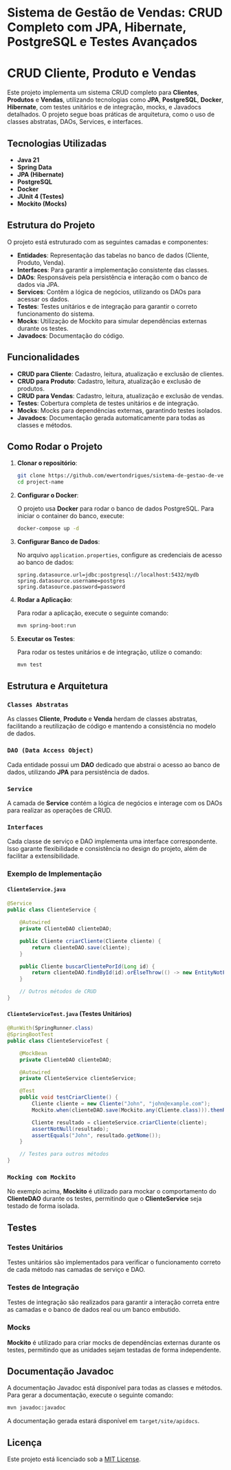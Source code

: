 
# Sistema de Gestão de Vendas: CRUD Completo com JPA, Hibernate, PostgreSQL e Testes Avançados


# CRUD Cliente, Produto e Vendas

Este projeto implementa um sistema CRUD completo para **Clientes**, **Produtos** e **Vendas**, utilizando tecnologias como **JPA**, **PostgreSQL**, **Docker**, **Hibernate**, com testes unitários e de integração, mocks, e Javadocs detalhados. O projeto segue boas práticas de arquitetura, como o uso de classes abstratas, DAOs, Services, e interfaces.

## Tecnologias Utilizadas

- **Java 21**
- **Spring Data**
- **JPA (Hibernate)**
- **PostgreSQL**
- **Docker**
- **JUnit 4 (Testes)**
- **Mockito (Mocks)**

## Estrutura do Projeto

O projeto está estruturado com as seguintes camadas e componentes:

- **Entidades**: Representação das tabelas no banco de dados (Cliente, Produto, Venda).
- **Interfaces**: Para garantir a implementação consistente das classes.
- **DAOs**: Responsáveis pela persistência e interação com o banco de dados via JPA.
- **Services**: Contêm a lógica de negócios, utilizando os DAOs para acessar os dados.
- **Testes**: Testes unitários e de integração para garantir o correto funcionamento do sistema.
- **Mocks**: Utilização de Mockito para simular dependências externas durante os testes.
- **Javadocs**: Documentação do código.

## Funcionalidades

- **CRUD para Cliente**: Cadastro, leitura, atualização e exclusão de clientes.
- **CRUD para Produto**: Cadastro, leitura, atualização e exclusão de produtos.
- **CRUD para Vendas**: Cadastro, leitura, atualização e exclusão de vendas.
- **Testes**: Cobertura completa de testes unitários e de integração.
- **Mocks**: Mocks para dependências externas, garantindo testes isolados.
- **Javadocs**: Documentação gerada automaticamente para todas as classes e métodos.

## Como Rodar o Projeto

1. **Clonar o repositório**:

   ```bash
   git clone https://github.com/ewertondrigues/sistema-de-gestao-de-vendas-crud-completo-com-jpa-hibernate-postgre-sql-e-testes-avan-ados.git
   cd project-name
   ```

2. **Configurar o Docker**:

   O projeto usa **Docker** para rodar o banco de dados PostgreSQL. Para iniciar o container do banco, execute:

   ```bash
   docker-compose up -d
   ```

3. **Configurar Banco de Dados**:

   No arquivo `application.properties`, configure as credenciais de acesso ao banco de dados:

   ```properties
   spring.datasource.url=jdbc:postgresql://localhost:5432/mydb
   spring.datasource.username=postgres
   spring.datasource.password=password
   ```

4. **Rodar a Aplicação**:

   Para rodar a aplicação, execute o seguinte comando:

   ```bash
   mvn spring-boot:run
   ```

5. **Executar os Testes**:

   Para rodar os testes unitários e de integração, utilize o comando:

   ```bash
   mvn test
   ```

## Estrutura e Arquitetura

### `Classes Abstratas`

As classes **Cliente**, **Produto** e **Venda** herdam de classes abstratas, facilitando a reutilização de código e mantendo a consistência no modelo de dados.

### `DAO (Data Access Object)`

Cada entidade possui um **DAO** dedicado que abstrai o acesso ao banco de dados, utilizando **JPA** para persistência de dados.

### `Service`

A camada de **Service** contém a lógica de negócios e interage com os DAOs para realizar as operações de CRUD.

### `Interfaces`

Cada classe de serviço e DAO implementa uma interface correspondente. Isso garante flexibilidade e consistência no design do projeto, além de facilitar a extensibilidade.

### Exemplo de Implementação

#### `ClienteService.java`

```java
@Service
public class ClienteService {

    @Autowired
    private ClienteDAO clienteDAO;

    public Cliente criarCliente(Cliente cliente) {
        return clienteDAO.save(cliente);
    }

    public Cliente buscarClientePorId(Long id) {
        return clienteDAO.findById(id).orElseThrow(() -> new EntityNotFoundException("Cliente não encontrado"));
    }

    // Outros métodos de CRUD
}
```

#### `ClienteServiceTest.java` (Testes Unitários)

```java
@RunWith(SpringRunner.class)
@SpringBootTest
public class ClienteServiceTest {

    @MockBean
    private ClienteDAO clienteDAO;

    @Autowired
    private ClienteService clienteService;

    @Test
    public void testCriarCliente() {
        Cliente cliente = new Cliente("John", "john@example.com");
        Mockito.when(clienteDAO.save(Mockito.any(Cliente.class))).thenReturn(cliente);

        Cliente resultado = clienteService.criarCliente(cliente);
        assertNotNull(resultado);
        assertEquals("John", resultado.getNome());
    }

    // Testes para outros métodos
}
```

### `Mocking com Mockito`

No exemplo acima, **Mockito** é utilizado para mockar o comportamento do **ClienteDAO** durante os testes, permitindo que o **ClienteService** seja testado de forma isolada.

## Testes

### Testes Unitários

Testes unitários são implementados para verificar o funcionamento correto de cada método nas camadas de serviço e DAO.

### Testes de Integração

Testes de integração são realizados para garantir a interação correta entre as camadas e o banco de dados real ou um banco embutido.

### Mocks

**Mockito** é utilizado para criar mocks de dependências externas durante os testes, permitindo que as unidades sejam testadas de forma independente.

## Documentação Javadoc

A documentação Javadoc está disponível para todas as classes e métodos. Para gerar a documentação, execute o seguinte comando:

```bash
mvn javadoc:javadoc
```

A documentação gerada estará disponível em `target/site/apidocs`.

## Licença

Este projeto está licenciado sob a [MIT License](LICENSE).
```


